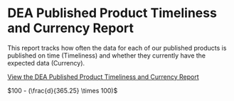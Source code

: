 # DEA Published Product Timeliness and Currency Report

This report tracks how often the data for each of our published products is published on time (Timeliness) and whether they currently have the expected data (Currency).

[View the DEA Published Product Timeliness and Currency Report](https://mgmt.sandbox.dea.ga.gov.au/public-dashboards/d22241dbfca54b1fa9f73938ef26e645?orgId=1)

$100 - (\frac{d}{365.25} \times 100)$
